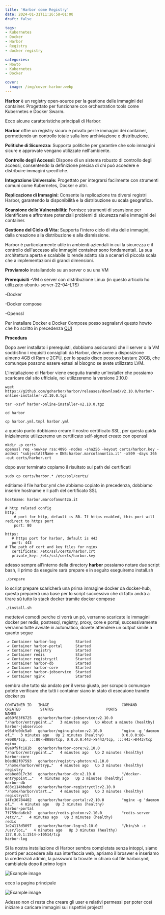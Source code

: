 ```yaml
---
title: 'Harbor come Registry'
date: 2024-01-31T11:26:58+01:00
draft: false

tags:
- Kubernetes
- Docker
- Harbor
- Registry
- docker registry

categories:
- Howto
- Kubernetes
- Docker

cover:
  image: /img/cover-harbor.webp
---
```



**Harbor** è un registry open-source per la gestione delle immagini dei container. Progettato per funzionare con orchestration tools come Kubernetes e Docker Swarm.

Ecco alcune caratteristiche principali di Harbor:

**Harbor** offre un registry sicuro e privato per le immagini dei container, permettendo un controllo totale sulla loro archiviazione e distribuzione.

**Politiche di Sicurezza:** Supporta politiche per garantire che solo immagini sicure e approvate vengano utilizzate nell'ambiente.

**Controllo degli Accessi:** Dispone di un sistema robusto di controllo degli accessi, consentendo la definizione precisa di chi può accedere e distribuire immagini specifiche.

**Integrazione Universale:** Progettato per integrarsi facilmente con strumenti comuni come Kubernetes, Docker e altri.

**Replicazione di Immagini:** Consente la replicazione tra diversi registri Harbor, garantendo la disponibilità e la distribuzione su scala geografica.

**Scansione delle Vulnerabilità:** Fornisce strumenti di scansione per identificare e affrontare potenziali problemi di sicurezza nelle immagini dei container.

**Gestione del Ciclo di Vita:** Supporta l'intero ciclo di vita delle immagini, dalla creazione alla distribuzione e alla dismissione.

Harbor è particolarmente utile in ambienti aziendali in cui la sicurezza e il controllo dell'accesso alle immagini container sono fondamentali. La sua architettura aperta e scalabile lo rende adatto sia a scenari di piccola scala che a implementazioni di grandi dimensioni.

**Proviamolo** installandolo su un server o su una VM

**Prerequisiti**
-VM o server con distribuzione Linux (in questo articolo ho utilizzato ubuntu-server-22-04-LTS)

-Docker

-Docker compose

-Openssl

Per installare Docker e Docker Compose posso segnalarvi questo howto che ho scritto in precedenza [QUI](https://marcofanuntza.it/posts/come-installare-docker-e-docker-compose-su-ubuntu/)

**Procedura**

Dopo aver installato i prerequisti, dobbiamo assicurarci che il server o la VM soddisfino i requisiti consigliati da Harbor, deve avere a disposizione almeno 4GB di Ram e 2CPU, per lo spazio disco possono bastare 20GB, che comunque possono essere estesi al bisogno se avete utilizzato LVM.

L'installazione di Harbor viene eseguita tramite un'installer che possiamo scaricare dal sito ufficiale, noi utilizzeremo la versione 2.10.0

    wget https://github.com/goharbor/harbor/releases/download/v2.10.0/harbor-online-installer-v2.10.0.tgz

    tar -xzvf harbor-online-installer-v2.10.0.tgz

    cd harbor
    
    cp harbor.yml.tmpl harbor.yml

a questo punto dobbiamo creare il nostro certificato SSL, per questa guida inizialmente utilizzeremo un certificato self-signed creato con openssl

    mkdir -p certs
    openssl req -newkey rsa:4096 -nodes -sha256 -keyout certs/harbor.key -addext "subjectAltName = DNS:harbor.marcofanuntza.it" -x509 -days 365 -out certs/harbor.crt

dopo aver terminato copiamo il risultato sul path dei certificati

    sudo cp certs/harbor.* /etc/ssl/certs/


editiamo il file harbor.yml che abbiamo copiato in precedenza, dobbiamo inserire hostname e il path del certificato SSL

    hostname: harbor.marcofanuntza.it

    # http related config
    http:
        # port for http, default is 80. If https enabled, this port will redirect to https port
        port: 80

    https:
       # https port for harbor, default is 443
       port: 443
    # The path of cert and key files for nginx
       certificate: /etc/ssl/certs/harbor.crt
       private_key: /etc/ssl/certs/harbor.key



adesso sempre all'interno della directory **harbor** possiamo notare due script bash, il primo da eseguire sarà prepare e in seguito eseguiremo install.sh

    ./prepare

lo script prepare scaricherà una prima immagine docker da docker-hub, questa preparerà una base per lo script successivo che di fatto andrà a tirare sù tutto lo stack docker tramite docker compose

    ./install.sh

mettetevi comodi perche ci vorrà un pò, verranno scaricate le immagini docker per redis, postresql, registry, proxy, core e portal, successivamente verranno tutte avviate in automatico, dovete attendere un output simile a quanto segue

     ✔ Container harbor-log         Started 
     ✔ Container harbor-portal      Started 
     ✔ Container registry           Started
     ✔ Container redis              Started 
     ✔ Container registryctl        Started 
     ✔ Container harbor-db          Started 
     ✔ Container harbor-core        Started 
     ✔ Container harbor-jobservice  Started 
     ✔ Container nginx              Started 


sembra che tutto sia andato per il verso giusto, per scrupolo comunque potete verificare che tutti i container siano in stato di esecuione tramite docker ps


    CONTAINER ID   IMAGE                                 COMMAND                  CREATED         STATUS                        PORTS                                                                            NAMES
    a069f83f6725   goharbor/harbor-jobservice:v2.10.0    "/harbor/entrypoint.…"   3 minutes ago   Up About a minute (healthy)                                                                                    harbor-jobservice
    e96dfe0dc5a0   goharbor/nginx-photon:v2.10.0         "nginx -g 'daemon of…"   3 minutes ago   Up 2 minutes (healthy)        0.0.0.0:80->8080/tcp, :::80->8080/tcp, 0.0.0.0:443->8443/tcp, :::443->8443/tcp   nginx
    89a0f9fc181b   goharbor/harbor-core:v2.10.0          "/harbor/entrypoint.…"   4 minutes ago   Up 2 minutes (healthy)                                                                                         harbor-core
    b0ed82f07593   goharbor/registry-photon:v2.10.0      "/home/harbor/entryp…"   4 minutes ago   Up 3 minutes (healthy)                                                                                         registry
    edabed017c3d   goharbor/harbor-db:v2.10.0            "/docker-entrypoint.…"   4 minutes ago   Up 3 minutes (healthy)                                                                                         harbor-db
    d83c114bbebd   goharbor/harbor-registryctl:v2.10.0   "/home/harbor/start.…"   4 minutes ago   Up 3 minutes (healthy)                                                                                         registryctl
    14fc36784402   goharbor/harbor-portal:v2.10.0        "nginx -g 'daemon of…"   4 minutes ago   Up 3 minutes (healthy)                                                                                         harbor-portal
    7f759eda6cb2   goharbor/redis-photon:v2.10.0         "redis-server /etc/r…"   4 minutes ago   Up 3 minutes (healthy)                                                                                         redis
    1d24113d3097   goharbor/harbor-log:v2.10.0           "/bin/sh -c /usr/loc…"   4 minutes ago   Up 3 minutes (healthy)        127.0.0.1:1514->10514/tcp                                                        harbor-log


Si la nostra installazione di Harbor sembra completata senza intoppi, siamo pronti per accedere alla sua interfaccia web, apriamo il broswer e inseriamo la credenziali admin, la password la trovate in chiaro sul file harbor.yml, cambiatela dopo il primo login


![Example image](/img/harbor-1.webp#center)

ecco la pagina principale

![Example image](/img/harbor-2.webp#center)


Adesso non ci resta che creare gli user e relativi permessi per poter così iniziare a caricare immagini sui rispettivi project!

